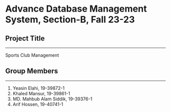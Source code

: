 # Advance Database Management System, Section-B, Fall 23-23

## Project Title
----------------

Sports Club Management

## Group Members
----------------

1. Yeasin Elahi, 19-39872-1
2. Khaled Mansur, 19-39861-1
3. MD. Mahbub Alam Siddik, 19-39376-1
4. Arif Hossen, 19-40741-1